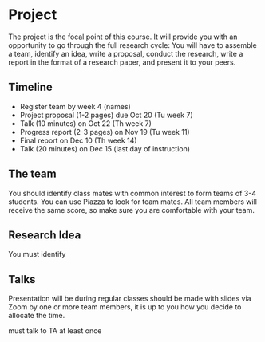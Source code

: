# Project

The project is the focal point of this course. It will provide you with an opportunity to go through the full research cycle: You will have to assemble a team, identify an idea, write a proposal, conduct the research, write a report in the format of a research paper, and present it to your peers.

## Timeline

- Register team by week 4 (names)
- Project proposal (1-2 pages) due Oct 20 (Tu week 7)
- Talk (10 minutes) on Oct 22 (Th week 7)
- Progress report (2-3 pages) on Nov 19 (Tu week 11)   
- Final report on Dec 10 (Th week 14)
- Talk (20 minutes) on Dec 15 (last day of instruction)

## The team

You should identify class mates with common interest to form teams of 3-4 students. You can use Piazza to look for team mates. All team members will receive the same score, so make sure you are comfortable with your team.

## Research Idea

You must identify

## Talks

Presentation will be during regular classes  should be made with slides via Zoom by one or more team members, it is up to you how you decide to allocate the time.

must talk to TA at least once
